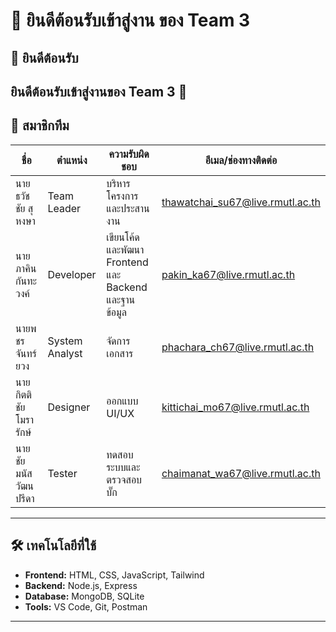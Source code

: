 # 🎉 ยินดีต้อนรับเข้าสู่งาน ของ Team 3

## 🌟 ยินดีต้อนรับ  
ยินดีต้อนรับเข้าสู่งานของ **Team 3** 🎊   
---

## 👥 สมาชิกทีม

| ชื่อ                     | ตำแหน่ง           | ความรับผิดชอบ                                         | อีเมล/ช่องทางติดต่อ                         |
|--------------------------|-------------------|---------------------------------------------------------|-----------------------------------------------|
| นายธวัชชัย สุหงษา       | Team Leader      | บริหารโครงการและประสานงาน                              | thawatchai_su67@live.rmutl.ac.th            |
| นายภาคิน กันทะวงค์      | Developer        | เขียนโค้ดและพัฒนา Frontend และ Backend และฐานข้อมูล   | pakin_ka67@live.rmutl.ac.th                  |
| นายพชร จันทร์ยวง        | System Analyst   | จัดการเอกสาร                                             | phachara_ch67@live.rmutl.ac.th               |
| นายกิตติชัย โมรารักษ์   | Designer         | ออกแบบ UI/UX                                            | kittichai_mo67@live.rmutl.ac.th              |
| นายชัยมนัส วัฒนปรีดา    | Tester           | ทดสอบระบบและตรวจสอบบั๊ก                                | chaimanat_wa67@live.rmutl.ac.th              |

---

## 🛠️ เทคโนโลยีที่ใช้  
- **Frontend:** HTML, CSS, JavaScript, Tailwind  
- **Backend:** Node.js, Express  
- **Database:** MongoDB, SQLite  
- **Tools:** VS Code, Git, Postman  

---
